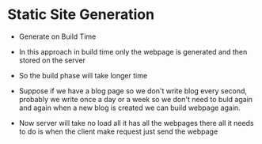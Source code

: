 # Static Site Generation

- Generate on Build Time

- In this approach in build time only the webpage is generated and then stored on the server
- So the build phase will take longer time

- Suppose if we have a blog page so we don't write blog every second,
  probably we write once a day or a week so we don't need to buld again and again when a new blog is created we can build webpage again.

- Now server will take no load all it has all the webpages there all it needs to do is when the client make request just send the webpage
